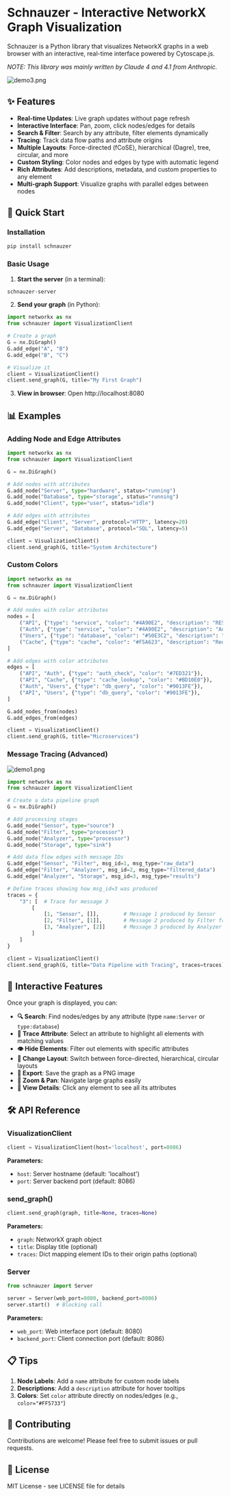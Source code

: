 # Schnauzer - Interactive NetworkX Graph Visualization

Schnauzer is a Python library that visualizes NetworkX graphs in a web browser with an interactive, real-time interface powered by Cytoscape.js.

*NOTE: This library was mainly written by Claude 4 and 4.1 from Anthropic.*

![demo3.png](img/demo2.png)

## ✨ Features

- **Real-time Updates**: Live graph updates without page refresh
- **Interactive Interface**: Pan, zoom, click nodes/edges for details
- **Search & Filter**: Search by any attribute, filter elements dynamically
- **Tracing**: Track data flow paths and attribute origins
- **Multiple Layouts**: Force-directed (fCoSE), hierarchical (Dagre), tree, circular, and more
- **Custom Styling**: Color nodes and edges by type with automatic legend
- **Rich Attributes**: Add descriptions, metadata, and custom properties to any element
- **Multi-graph Support**: Visualize graphs with parallel edges between nodes

## 🚀 Quick Start

### Installation
```bash
pip install schnauzer
```

### Basic Usage

1. **Start the server** (in a terminal):
```bash
schnauzer-server
```

2. **Send your graph** (in Python):
```python
import networkx as nx
from schnauzer import VisualizationClient

# Create a graph
G = nx.DiGraph()
G.add_edge("A", "B")
G.add_edge("B", "C")

# Visualize it
client = VisualizationClient()
client.send_graph(G, title="My First Graph")
```

3. **View in browser**: Open http://localhost:8080

## 📊 Examples

### Adding Node and Edge Attributes
```python
import networkx as nx
from schnauzer import VisualizationClient

G = nx.DiGraph()

# Add nodes with attributes
G.add_node("Server", type="hardware", status="running")
G.add_node("Database", type="storage", status="running")
G.add_node("Client", type="user", status="idle")

# Add edges with attributes
G.add_edge("Client", "Server", protocol="HTTP", latency=20)
G.add_edge("Server", "Database", protocol="SQL", latency=5)

client = VisualizationClient()
client.send_graph(G, title="System Architecture")
```

### Custom Colors
```python
import networkx as nx
from schnauzer import VisualizationClient

G = nx.DiGraph()

# Add nodes with color attributes
nodes = [
    ("API", {"type": "service", "color": "#4A90E2", "description": "REST API endpoint"}),
    ("Auth", {"type": "service", "color": "#4A90E2", "description": "Authentication service"}),
    ("Users", {"type": "database", "color": "#50E3C2", "description": "User data storage"}),
    ("Cache", {"type": "cache", "color": "#F5A623", "description": "Redis cache layer"}),
]

# Add edges with color attributes
edges = [
    ("API", "Auth", {"type": "auth_check", "color": "#7ED321"}),
    ("API", "Cache", {"type": "cache_lookup", "color": "#BD10E0"}),
    ("Auth", "Users", {"type": "db_query", "color": "#9013FE"}),
    ("API", "Users", {"type": "db_query", "color": "#9013FE"}),
]

G.add_nodes_from(nodes)
G.add_edges_from(edges)

client = VisualizationClient()
client.send_graph(G, title="Microservices")
```

### Message Tracing (Advanced)
![demo1.png](img/demo1.png)
```python
import networkx as nx
from schnauzer import VisualizationClient

# Create a data pipeline graph
G = nx.DiGraph()

# Add processing stages
G.add_node("Sensor", type="source")
G.add_node("Filter", type="processor")
G.add_node("Analyzer", type="processor")  
G.add_node("Storage", type="sink")

# Add data flow edges with message IDs
G.add_edge("Sensor", "Filter", msg_id=1, msg_type="raw_data")
G.add_edge("Filter", "Analyzer", msg_id=2, msg_type="filtered_data")
G.add_edge("Analyzer", "Storage", msg_id=3, msg_type="results")

# Define traces showing how msg_id=3 was produced
traces = {
    "3": [  # Trace for message 3
        [
            [1, "Sensor", []],        # Message 1 produced by Sensor
            [2, "Filter", [1]],       # Message 2 produced by Filter from message 1
            [3, "Analyzer", [2]]      # Message 3 produced by Analyzer from message 2
        ]
    ]
}

client = VisualizationClient()
client.send_graph(G, title="Data Pipeline with Tracing", traces=traces)
```

## 🎨 Interactive Features

Once your graph is displayed, you can:

- **🔍 Search**: Find nodes/edges by any attribute (type `name:Server` or `type:database`)
- **📍 Trace Attribute**: Select an attribute to highlight all elements with matching values
- **👁️ Hide Elements**: Filter out elements with specific attributes
- **🔄 Change Layout**: Switch between force-directed, hierarchical, circular layouts
- **📸 Export**: Save the graph as a PNG image
- **🔎 Zoom & Pan**: Navigate large graphs easily
- **📝 View Details**: Click any element to see all its attributes

## 🛠️ API Reference

### VisualizationClient

```python
client = VisualizationClient(host='localhost', port=8086)
```

**Parameters:**
- `host`: Server hostname (default: 'localhost')
- `port`: Server backend port (default: 8086)

### send_graph()

```python
client.send_graph(graph, title=None, traces=None)
```

**Parameters:**
- `graph`: NetworkX graph object
- `title`: Display title (optional)
- `traces`: Dict mapping element IDs to their origin paths (optional)

### Server

```python
from schnauzer import Server

server = Server(web_port=8080, backend_port=8086)
server.start()  # Blocking call
```

**Parameters:**
- `web_port`: Web interface port (default: 8080)
- `backend_port`: Client connection port (default: 8086)

## 📋 Tips

1. **Node Labels**: Add a `name` attribute for custom node labels
2. **Descriptions**: Add a `description` attribute for hover tooltips
3. **Colors**: Set `color` attribute directly on nodes/edges (e.g., `color="#FF5733"`)

## 🤝 Contributing

Contributions are welcome! Please feel free to submit issues or pull requests.

## 📄 License

MIT License - see LICENSE file for details